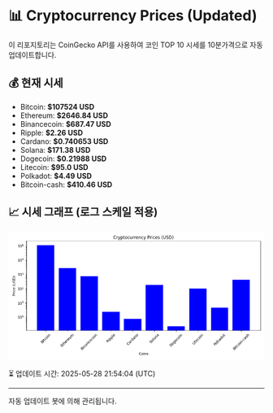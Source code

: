 
# 📊 Cryptocurrency Prices (Updated)

이 리포지토리는 CoinGecko API를 사용하여 코인 TOP 10 시세를 10분가격으로 자동 업데이트합니다.

## 💰 현재 시세
- Bitcoin: **$107524 USD**
- Ethereum: **$2646.84 USD**
- Binancecoin: **$687.47 USD**
- Ripple: **$2.26 USD**
- Cardano: **$0.740653 USD**
- Solana: **$171.38 USD**
- Dogecoin: **$0.21988 USD**
- Litecoin: **$95.0 USD**
- Polkadot: **$4.49 USD**
- Bitcoin-cash: **$410.46 USD**

## 📈 시세 그래프 (로그 스케일 적용)
![Crypto Prices](crypto_prices.png)

⏳ 업데이트 시간: 2025-05-28 21:54:04 (UTC)

---
자동 업데이트 봇에 의해 관리됩니다.

